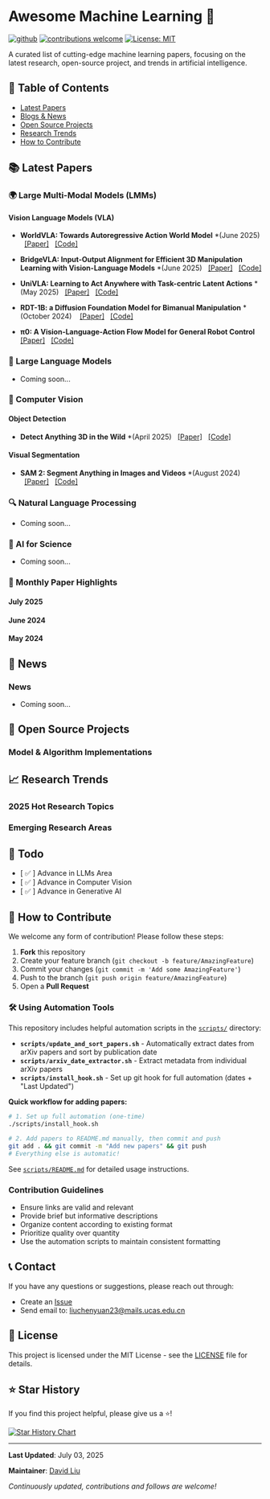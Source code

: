 # Awesome Machine Learning 🤖

[![github](https://img.shields.io/badge/GitHub-Repository-blue.svg)](https://github.com/ChenyuanLiu92/awesome-machine-learning)
[![contributions welcome](https://img.shields.io/badge/contributions-welcome-brightgreen.svg?style=flat)](https://github.com/ChenyuanLiu92/awesome-machine-learning/issues)
[![License: MIT](https://img.shields.io/badge/License-MIT-yellow.svg)](https://opensource.org/licenses/MIT)

A curated list of cutting-edge machine learning papers, focusing on the latest research, open-source project, and trends in artificial intelligence.

## 📖 Table of Contents

- [Latest Papers](#-latest-papers)
- [Blogs & News](#-news)
- [Open Source Projects](#-open-source-projects)
- [Research Trends](#-research-trends)
- [How to Contribute](#-how-to-contribute)

## 📚 Latest Papers

### 🌍 Large Multi-Modal Models (LMMs)

#### Vision Language Models (VLA)
- **WorldVLA: Towards Autoregressive Action World Model** *(June 2025) &#160;&#160;[[Paper]](https://arxiv.org/abs/2506.21539) &#160; [[Code]](https://github.com/alibaba-damo-academy/WorldVLA)

- **BridgeVLA: Input-Output Alignment for Efficient 3D Manipulation Learning with Vision-Language Models** *(June 2025) &#160;&#160;[[Paper]](https://arxiv.org/abs/2506.07961) &#160; [[Code]](https://github.com/BridgeVLA/BridgeVLA)

- **UniVLA: Learning to Act Anywhere with Task-centric Latent Actions** *(May 2025) &#160;&#160;[[Paper]](https://arxiv.org/abs/2505.06111) &#160; [[Code]](https://github.com/OpenDriveLab/UniVLA)

- **RDT-1B: a Diffusion Foundation Model for Bimanual Manipulation** *(October 2024)  &#160;&#160; [[Paper]](https://arxiv.org/abs/2410.07864) &#160; [[Code]](https://github.com/thu-ml/RoboticsDiffusionTransformer)

- **π0: A Vision-Language-Action Flow Model for General Robot Control**  &#160;&#160; [[Paper]](https://www.physicalintelligence.company/download/pi0.pdf) &#160;  [[Code]](https://github.com/Physical-Intelligence/openpi?tab=readme-ov-file)

<!-- - **** &#160;&#160;[[Paper]]() &#160;&#160; [[Code]]() -->



### 💬 Large Language Models
- Coming soon...


### 👀 Computer Vision

#### Object Detection
- **Detect Anything 3D in the Wild** *(April 2025) &#160;&#160;[[Paper]](https://arxiv.org/abs/2504.07958) &#160; [[Code]](https://github.com/OpenDriveLab/DetAny3D)

#### Visual Segmentation
- **SAM 2: Segment Anything in Images and Videos** *(August 2024) &#160;&#160;[[Paper]](https://arxiv.org/abs/2408.00714) &#160; [[Code]](https://github.com/facebookresearch/sam2)


### 🔍 Natural Language Processing
- Coming soon...

### 🧬 AI for Science
- Coming soon...

### 📰 Monthly Paper Highlights

#### July 2025
#### June 2024
#### May 2024
## 📰 News

### News
- Coming soon...
<!-- - **Title** 
  - [Source Link](https://github.com/BridgeVLA/BridgeVLA)
  - Description -->

## 🚀 Open Source Projects

### Model & Algorithm Implementations
<!-- - **Transformers** - Hugging Face's pre-trained model library
- **Detectron2** - Facebook's object detection platform
- **OpenMMLab** - Multimedia laboratory's open-source algorithm library

### Tools & Platforms
- **Weights & Biases** - Experiment tracking and visualization
- **Neptune** - Machine learning experiment management
- **DVC** - Data version control -->

## 📈 Research Trends

### 2025 Hot Research Topics
<!-- 1. **Multimodal Foundation Models** - Unified models processing text, image, audio, and video
2. **Efficient Model Architectures** - Alternatives to Transformers (Mamba, RetNet)
3. **AI Alignment & Safety** - Constitutional AI, RLHF, and safety research
4. **Agentic AI Systems** - Autonomous agents capable of complex reasoning and action
5. **AI for Scientific Discovery** - Applications in biology, chemistry, and physics -->

### Emerging Research Areas
<!-- - **Mechanistic Interpretability** - Understanding how neural networks work internally
- **Scaling Laws** - Predicting model performance from compute and data
- **Few-Shot Learning** - Learning from minimal examples
- **Continual Learning** - Learning without forgetting previous knowledge
- **Federated Learning** - Training models across distributed data sources -->

## 📅 Todo

- [ ✅ ] Advance in LLMs Area
- [ ✅ ] Advance in Computer Vision
- [ ✅ ] Advance in Generative AI

## 🤝 How to Contribute

We welcome any form of contribution! Please follow these steps:

1. **Fork** this repository
2. Create your feature branch (`git checkout -b feature/AmazingFeature`)
3. Commit your changes (`git commit -m 'Add some AmazingFeature'`)
4. Push to the branch (`git push origin feature/AmazingFeature`)
5. Open a **Pull Request**

### 🛠️ Using Automation Tools

This repository includes helpful automation scripts in the [`scripts/`](scripts/) directory:

- **`scripts/update_and_sort_papers.sh`** - Automatically extract dates from arXiv papers and sort by publication date
- **`scripts/arxiv_date_extractor.sh`** - Extract metadata from individual arXiv papers
- **`scripts/install_hook.sh`** - Set up git hook for full automation (dates + "Last Updated")

**Quick workflow for adding papers:**
```bash
# 1. Set up full automation (one-time)
./scripts/install_hook.sh

# 2. Add papers to README.md manually, then commit and push
git add . && git commit -m "Add new papers" && git push
# Everything else is automatic!
```

See [`scripts/README.md`](scripts/README.md) for detailed usage instructions.

### Contribution Guidelines
- Ensure links are valid and relevant
- Provide brief but informative descriptions
- Organize content according to existing format
- Prioritize quality over quantity
- Use the automation scripts to maintain consistent formatting

## 📞 Contact

If you have any questions or suggestions, please reach out through:

- Create an [Issue](https://github.com/ChenyuanLiu92/awesome-machine-learning/issues)
- Send email to: liuchenyuan23@mails.ucas.edu.cn
<!-- - Discuss in [Discussions](https://github.com/ChenyuanLiu92/awesome-machine-learning/discussions) -->

## 📄 License

This project is licensed under the MIT License - see the [LICENSE](LICENSE) file for details.

## ⭐ Star History

If you find this project helpful, please give us a ⭐️!

[![Star History Chart](https://api.star-history.com/svg?repos=ChenyuanLiu92e/awesome-machine-learning&type=Date)](https://star-history.com/#ChenyuanLiu92/awesome-machine-learning&Date)

---

**Last Updated**: July 03, 2025

**Maintainer**: [David Liu](https://github.com/ChenyuanLiu92)

*Continuously updated, contributions and follows are welcome!*
